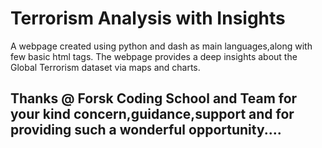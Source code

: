 # Terrorism Analysis with Insights

A webpage created using python and dash as main languages,along with few basic html tags.
The webpage provides a deep insights about the Global Terrorism dataset via maps and charts.

## Thanks @ Forsk Coding School and Team for your kind concern,guidance,support and for providing such a wonderful opportunity....
